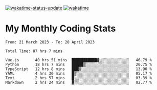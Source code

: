 [![wakatime-status-update](https://github.com/noopurphalak/noopurphalak/workflows/wakatime-status-update/badge.svg)](https://github.com/noopurphalak/noopurphalak/actions/workflows/main.yml)
[![wakatime](https://wakatime.com/badge/user/80ace140-ef40-4fdd-b8ed-f3be3d2e1aea.svg)](https://wakatime.com/@80ace140-ef40-4fdd-b8ed-f3be3d2e1aea)

# My Monthly Coding Stats

<!--START_SECTION:waka-->

```text
From: 21 March 2023 - To: 20 April 2023

Total Time: 87 hrs 7 mins

Vue.js       40 hrs 51 mins  ███████████▓░░░░░░░░░░░░░   46.79 %
Python       18 hrs 7 mins   █████▒░░░░░░░░░░░░░░░░░░░   20.75 %
TypeScript   12 hrs 8 mins   ███▒░░░░░░░░░░░░░░░░░░░░░   13.90 %
YAML         4 hrs 30 mins   █▒░░░░░░░░░░░░░░░░░░░░░░░   05.17 %
Text         2 hrs 57 mins   █░░░░░░░░░░░░░░░░░░░░░░░░   03.39 %
Markdown     2 hrs 24 mins   ▓░░░░░░░░░░░░░░░░░░░░░░░░   02.77 %
```

<!--END_SECTION:waka-->
